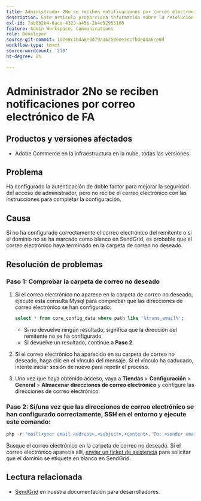 ```yaml
---
title: Administrador 2No se reciben notificaciones por correo electrónico de FA
description: Este artículo proporciona información sobre la resolución de problemas en los casos en los que no reciba el correo electrónico con las instrucciones de finalización de la configuración después de configurar la autenticación de doble factor (2FA) para mejorar la seguridad del acceso de administrador en Adobe Commerce en la infraestructura en la nube.
exl-id: 7ab6b2b4-6aca-4323-a45b-2b4e52955160
feature: Admin Workspace, Communications
role: Developer
source-git-commit: 1d2e0c1b4a8e3d79a362500ee3ec7bde84a6ce0d
workflow-type: tm+mt
source-wordcount: '270'
ht-degree: 0%

---
```


# Administrador 2No se reciben notificaciones por correo electrónico de FA


## Productos y versiones afectados

* Adobe Commerce en la infraestructura en la nube, todas las versiones

## Problema

Ha configurado la autenticación de doble factor para mejorar la seguridad del acceso de administrador, pero no recibe el correo electrónico con las instrucciones para completar la configuración.

## Causa

Si no ha configurado correctamente el correo electrónico del remitente o si el dominio no se ha marcado como blanco en SendGrid, es probable que el correo electrónico haya terminado en la carpeta de correo no deseado.

## Resolución de problemas

### Paso 1: Comprobar la carpeta de correo no deseado

1. Si el correo electrónico no aparece en la carpeta de correo no deseado, ejecute esta consulta Mysql para comprobar que las direcciones de correo electrónico se han configurado:

   ```sql
   select * from core_config_data where path like '%trans_email%';
   ```

   * Si no devuelve ningún resultado, significa que la dirección del remitente no se ha configurado.
   * Si devuelve un resultado, continúe a **Paso 2**.

1. Si el correo electrónico ha aparecido en su carpeta de correo no deseado, haga clic en el vínculo del mensaje. Si el vínculo ha caducado, intente iniciar sesión de nuevo para repetir el proceso.
1. Una vez que haya obtenido acceso, vaya a **Tiendas** > **Configuración** > **General** > **Almacenar direcciones de correo electrónico** y configure las direcciones de correo electrónico.

### Paso 2: Si/una vez que las direcciones de correo electrónico se han configurado correctamente, SSH en el entorno y ejecute este comando:

```php
php -r "mail(<your email address>,<subject>,<content>,'To: <sender email>');"
```

Busque el correo electrónico en la carpeta de correo no deseado. Si el correo electrónico aparecía allí, [enviar un ticket de asistencia](/help/help-center-guide/help-center/magento-help-center-user-guide.md#login) para solicitar que el dominio se etiquete en blanco en SendGrid.

## Lectura relacionada

* [SendGrid](https://devdocs.magento.com/cloud/project/sendgrid.html) en nuestra documentación para desarrolladores.
